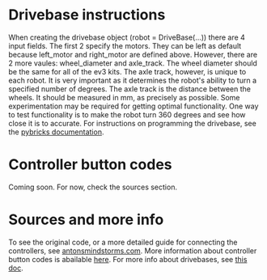 # Drivebase instructions
When creating the drivebase object (robot = DriveBase(...)) there are 4 input fields. The first 2 specify the motors. They can be left as default because left_motor and right_motor are defined above. However, there are 2 more vaules: wheel_diameter and axle_track. The wheel diameter should be the same for all of the ev3 kits. The axle track, however, is unique to each robot. It is very important as it determines the robot's ability to turn a specified number of degrees. The axle track is the distance between the wheels. It should be measured in mm, as precisely as possible. Some experimentation may be required for getting optimal functionality. One way to test functionality is to make the robot turn 360 degrees and see how close it is to accurate.
For instructions on programming the drivebase, see the [pybricks documentation](https://docs.pybricks.com/en/stable/robotics.html#pybricks.robotics.DriveBase).
# Controller button codes
Coming soon. For now, check the sources section.
# Sources and more info
To see the original code, or a more detailed guide for connecting the controllers, see [antonsmindstorms.com](https://www.antonsmindstorms.com/2020/02/14/how-to-connect-a-ps4-dualshock-4-controller-to-your-mindstorms-ev3-brick-with-bluetooth/).
More information about controller button codes is abailable [here](https://github.com/codeadamca/ev3-python-ps4#lego-mindstorms-ev3-pthon-and-a-ps4-controller).
For more info about drivebases, see [this doc](https://docs.google.com/document/d/1rpNtUZS8Aor8wrZpCycvDiGADQ6NUlJ5iaD3Y8tqpQM/edit?usp=sharing).
